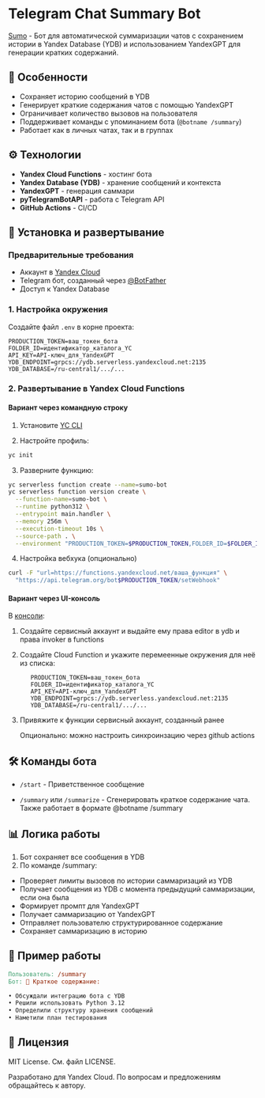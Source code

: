 # Telegram Chat Summary Bot

[Sumo](https://t.me/sumo25_bot) - Бот для автоматической суммаризации чатов с сохранением истории в Yandex Database (YDB) и использованием YandexGPT для генерации кратких содержаний.

## 🌟 Особенности

- Сохраняет историю сообщений в YDB
- Генерирует краткие содержания чатов с помощью YandexGPT
- Ограничивает количество вызовов на пользователя
- Поддерживает команды с упоминанием бота (`@botname /summary`)
- Работает как в личных чатах, так и в группах

## ⚙️ Технологии

- **Yandex Cloud Functions** - хостинг бота
- **Yandex Database (YDB)** - хранение сообщений и контекста
- **YandexGPT** - генерация саммари
- **pyTelegramBotAPI** - работа с Telegram API
- **GitHub Actions** - CI/CD

## 🚀 Установка и развертывание

### Предварительные требования
- Аккаунт в [Yandex Cloud](https://yandex.cloud/ru)
- Telegram бот, созданный через [@BotFather](https://t.me/BotFather)
- Доступ к Yandex Database

### 1. Настройка окружения

Создайте файл `.env` в корне проекта:

```text
PRODUCTION_TOKEN=ваш_токен_бота
FOLDER_ID=идентификатор_каталога_YC
API_KEY=API-ключ_для_YandexGPT
YDB_ENDPOINT=grpcs://ydb.serverless.yandexcloud.net:2135
YDB_DATABASE=/ru-central1/.../... 
```

### 2. Развертывание в Yandex Cloud Functions

#### Вариант через командную строку

1. Установите [YC CLI](https://yandex.cloud/ru/docs/cli/)

2. Настройте профиль:
```bash
yc init
```
3. Разверните функцию:

```bash
yc serverless function create --name=sumo-bot
yc serverless function version create \
  --function-name=sumo-bot \
  --runtime python312 \
  --entrypoint main.handler \
  --memory 256m \
  --execution-timeout 10s \
  --source-path . \
  --environment "PRODUCTION_TOKEN=$PRODUCTION_TOKEN,FOLDER_ID=$FOLDER_ID,API_KEY=$API_KEY,YDB_ENDPOINT=$YDB_ENDPOINT,YDB_DATABASE=$YDB_DATABASE"
```

4. Настройка вебхука (опционально)
```bash
curl -F "url=https://functions.yandexcloud.net/ваша_функция" \
  "https://api.telegram.org/bot$PRODUCTION_TOKEN/setWebhook"
```

#### Вариант через UI-консоль
В [консоли](https://console.cloud.yandex.ru):
1. Создайте сервисный аккаунт и выдайте ему права editor в ydb и права invoker в functions
1. Создайте Cloud Function и укажите перемеенные окружения для неё из списка:
   ```text
      PRODUCTION_TOKEN=ваш_токен_бота
      FOLDER_ID=идентификатор_каталога_YC
      API_KEY=API-ключ_для_YandexGPT
      YDB_ENDPOINT=grpcs://ydb.serverless.yandexcloud.net:2135
      YDB_DATABASE=/ru-central1/.../... 
    ```
3. Привяжите к функции сервисный аккаунт, созданный ранее
   
   Опционально: можно настроить синхроинзацию через github actions

## 🛠 Команды бота

- `/start` - Приветственное сообщение

- `/summary` или `/summarize` - Сгенерировать краткое содержание чата. Также работает в формате @botname /summary

## 📊 Логика работы

1. Бот сохраняет все сообщения в YDB
2. По команде /summary:
- Проверяет лимиты вызовов по истории саммаризаций из YDB
- Получает сообщения из YDB с момента предыдущий саммаризации, если она была
- Формирует промпт для YandexGPT
- Получает саммаризацию от YandexGPT
- Отправляет пользователю структурированное содержание
- Сохраняет саммаризацию в историю

## 🤖 Пример работы
```makefile
Пользователь: /summary
Бот: 📝 Краткое содержание:

• Обсуждали интеграцию бота с YDB
• Решили использовать Python 3.12
• Определили структуру хранения сообщений
• Наметили план тестирования
```

## 📄 Лицензия
MIT License. См. файл LICENSE.

Разработано для Yandex Cloud. По вопросам и предложениям обращайтесь к автору.
